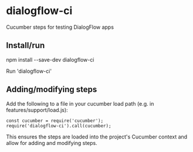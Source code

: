 # dialogflow-ci
Cucumber steps for testing DialogFlow apps

## Install/run
npm install --save-dev dialogflow-ci

Run 'dialogflow-ci'

## Adding/modifying steps

Add the following to a file in your cucumber load path (e.g. in features/support/load.js):
```
const cucumber = require('cucumber');
require('dialogflow-ci').call(cucumber);
```

This ensures the steps are loaded into the project's Cucumber context and allow
for adding and modifying steps.
